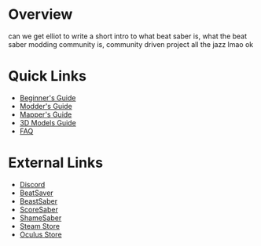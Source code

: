 <!-- TITLE: Beat Saber Modding Group -->
<!-- SUBTITLE: Welcome to the Beat Saber Modding Community Wiki! -->

# Overview
can we get elliot to write a short intro to what beat saber is, what the beat saber modding community is, community driven project all the jazz lmao
ok

# Quick Links
* [Beginner's Guide](beginners-guide)
* [Modder's Guide](modding)
* [Mapper's Guide](mapping)
* [3D Models Guide](models)
* [FAQ](faq)
# External Links
* [Discord](https://discord.gg/beatsabermods)
* [BeatSaver](https://beatsaver.com/)
* [BeastSaber](https://bsaber.com/)
* [ScoreSaber](https://scoresaber.com/)
* [ShameSaber](https://shamesaber.ml/)
* [Steam Store](https://store.steampowered.com/app/620980/Beat_Saber/)
* [Oculus Store](https://www.oculus.com/experiences/rift/1304877726278670/)